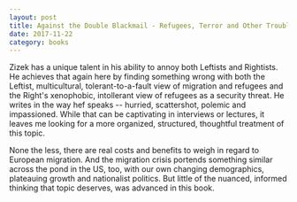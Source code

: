 ```yaml
---
layout: post
title: Against the Double Blackmail - Refugees, Terror and Other Troubles with the Neighbours
date: 2017-11-22
category: books
---
```


Zizek has a unique talent in his ability to annoy both Leftists and Rightists. He achieves that again here by finding something wrong with both the Leftist, multicultural, tolerant-to-a-fault view of migration and refugees and the Right's xenophobic, intollerant view of refugees as a security threat. He writes in the way hef speaks -- hurried, scattershot, polemic and impassioned. While that can be captivating in interviews or lectures, it leaves me looking for a more organized, structured, thoughtful treatment of this topic. 

None the less, there are real costs and benefits to weigh in regard to European migration. And the migration crisis portends something similar across the pond in the US, too, with our own changing demographics, plateauing growth and nationalist politics. But little of the nuanced, informed thinking that topic deserves, was advanced in this book. 